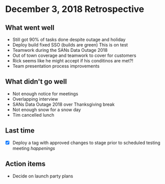 # December 3, 2018 Retrospective 

## What went well

* Still got 90% of tasks done despite outage and holiday
* Deploy build fixed SSO (builds are green) This is on test
* Teamwork during the SANs Data Outage 2018
* Out of town coverage and teamwork to cover for customers
* Rick seems like he might accept if his conditinos are met?!
* Team presentation process improvements

## What didn't go well

* Not enough notice for meetings
* Overlapping interview
* SANs Data Outage 2018 over Thanksgiving break
* Not enough snow for a snow day
* Tim cancelled lunch

## Last time

- [x] Deploy a tag with approved changes to stage prior to scheduled testing meeting _happenings_

## Action items

* Decide on launch party plans
